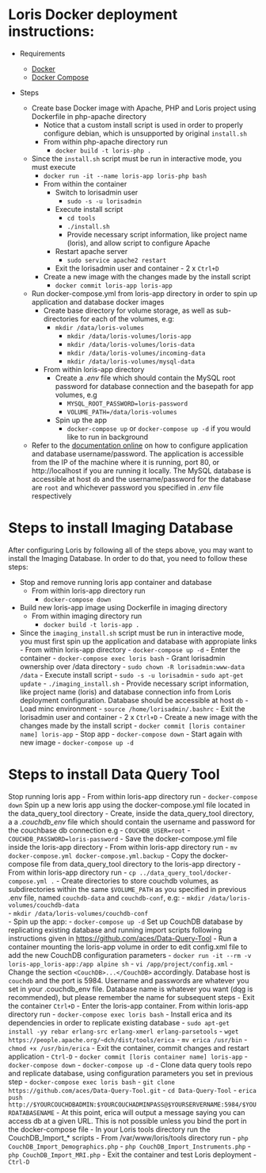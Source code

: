 Loris Docker deployment instructions:
===
* Requirements
    - [Docker](https://docs.docker.com/install/)
    - [Docker Compose](https://docs.docker.com/compose/install/)

* Steps
    - Create base Docker image with Apache, PHP and Loris project using Dockerfile in php-apache directory
        - Notice that a custom install script is used in order to properly configure debian, which is unsupported by original `install.sh`
        - From within php-apache directory run
            - `docker build -t loris-php .`
    - Since the `install.sh` script must be run in interactive mode, you must execute
        - `docker run -it --name loris-app loris-php bash`
        - From within the container
            - Switch to lorisadmin user
                - `sudo -s -u lorisadmin`
            - Execute install script
                - `cd tools`
                - `./install.sh`
                - Provide necessary script information, like project name (loris), and allow script to configure Apache
            - Restart apache server
                - `sudo service apache2 restart`
            - Exit the lorisadmin user and container 
                    - 2 x `Ctrl+D`
        - Create a new image with the changes made by the install script
            - `docker commit loris-app loris-app`
    - Run docker-compose.yml from loris-app directory in order to spin up application and database docker images
        - Create base directory for volume storage, as well as sub-directories for each of the volumes, e.g:
            - `mkdir /data/loris-volumes`
                - `mkdir /data/loris-volumes/loris-app`
                - `mkdir /data/loris-volumes/loris-data`
                - `mkdir /data/loris-volumes/incoming-data`
                - `mkdir /data/loris-volumes/mysql-data`
        - From within loris-app directory
            - Create a _.env_ file which should contain the MySQL root password for database connection and the basepath for app volumes, e.g
                - `MYSQL_ROOT_PASSWORD=loris-password`
                - `VOLUME_PATH=/data/loris-volumes`
            - Spin up the app
                - `docker-compose up` or `docker-compose up -d` if you would like to run in background
    - Refer to the [documentation online](https://github.com/aces/Loris/wiki/Installing-Loris-in-Brief#installing-the-database---1-of-2) on how to configure application and database username/password. The application is accessible from the IP of the machine where it is running, port 80, or http://localhost if you are running it locally. The MySQL database is accessible at host `db` and the username/password for the database are `root` and whichever password you specified in _.env_ file respectively

Steps to install Imaging Database
===
After configuring Loris by following all of the steps above, you may want to install the Imaging Database. In order to do that, you need to follow these steps:
- Stop and remove running loris app container and database
    - From within loris-app directory run
        - `docker-compose down`
- Build new loris-app image using Dockerfile in imaging directory
    - From within imaging directory run
        - `docker build -t loris-app .`
- Since the `imaging_install.sh` script must be run in interactive mode, you must first spin up the application and database with appropiate links 
        - From within loris-app directory
            - `docker-compose up -d`
        - Enter the container
            - `docker-compose exec loris bash`
            - Grant lorisadmin ownership over /data directory
                - `sudo chown -R lorisadmin:www-data /data`
            - Execute install script
                - `sudo -s -u lorisadmin`
                - `sudo apt-get update`
                - `./imaging_install.sh`
                - Provide necessary script information, like project name (loris) and database connection info from Loris deployment configuration. Database should be accessible at host `db`
            - Load minc environment
                - `source /home/lorisadmin/.bashrc`
            - Exit the lorisadmin user and container 
                    - 2 x `Ctrl+D`
        - Create a new image with the changes made by the install script
            - `docker commit [loris container name] loris-app`
        - Stop app
            - `docker-compose down`
        - Start again with new image
            - `docker-compose up -d`

Steps to install Data Query Tool
===
Stop running loris app
    - From within loris-app directory run
        - `docker-compose down`
Spin up a new loris app using the docker-compose.yml file located in the data_query_tool directory
    - Create, inside the data_query_tool directory, a a _.couchdb_env_ file which should contain the username and password for the couchbase db connection e.g
                - `COUCHDB_USER=root`
                - `COUCHDB_PASSWORD=loris-password`
    - Save the docker-compose.yml file inside the loris-app directory
        - From within loris-app directory run
            - `mv docker-compose.yml docker-compose.yml.backup` 
    - Copy the docker-compose file from data_query_tool directory to the loris-app directory 
        - From within loris-app directory run
            - `cp ../data_query_tool/docker-compose.yml .`
    - Create directories to store couchdb volumes, as subdirectories within the same `$VOLUME_PATH` as you specified in previous .env file, named `couchdb-data` and `couchdb-conf`, e.g:
        - `mkdir /data/loris-volumes/couchdb-data`  
        - `mkdir /data/loris-volumes/couchdb-conf`  
    - Spin up the app:
        - `docker-compose up -d`
Set up CouchDB database by replicating existing database and running import scripts following instructions given in https://github.com/aces/Data-Query-Tool
    - Run a container mounting the loris-app volume in order to edit config.xml file to add the new CouchDB configuration parameters
        - `docker run -it --rm -v loris-app_loris-app:/app alpine sh`
        - `vi /app/project/config.xml`
        - Change the section `<CouchDB>...</CouchDB>` accordingly. Database host is `couchdb` and the port is 5984. Username and passwords are whatever you set in your .couchdb_env file. Database name is whatever you want (dqg is recommended), but please remember the name for subsequent steps
        - Exit the container `Ctrl+D`
    - Enter the loris-app container. From within loris-app directory run
        - `docker-compose exec loris bash`
        - Install erica and its dependencies in order to replicate existing database
            - `sudo apt-get install -yy rebar erlang-src erlang-xmerl erlang-parsetools`
            - `wget https://people.apache.org/~dch/dist/tools/erica`
            - `mv erica /usr/bin`
            - `chmod +x /usr/bin/erica`
        - Exit the container, commit changes and restart application
            - `Ctrl-D`
            - `docker commit [loris container name] loris-app`
            - `docker-compose down`
            - `docker-compose up -d`
    - Clone data query tools repo and replicate database, using configuration parameters you set in previous step
        - `docker-compose exec loris bash`
        - `git clone https://github.com/aces/Data-Query-Tool.git`
        - `cd Data-Query-Tool`
        - `erica push http://$YOURCOUCHDBADMIN:$YOURCOUCHADMINPASS@$YOURSERVERNAME:5984/$YOURDATABASENAME`
        - At this point, erica will output a message saying you can access db at a given URL. This is not possible unless you bind the port in the docker-compose file
    - In your Loris tools directory run the CouchDB_Import_* scripts
        - From /var/www/loris/tools directory run
            - `php CouchDB_Import_Demographics.php`
            - `php CouchDB_Import_Instruments.php`
            - `php CouchDB_Import_MRI.php`
        - Exit the container and test Loris deployment
            - `Ctrl-D`


    